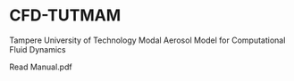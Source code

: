 # CFD-TUTMAM
Tampere University of Technology Modal Aerosol Model for Computational Fluid Dynamics

Read Manual.pdf
